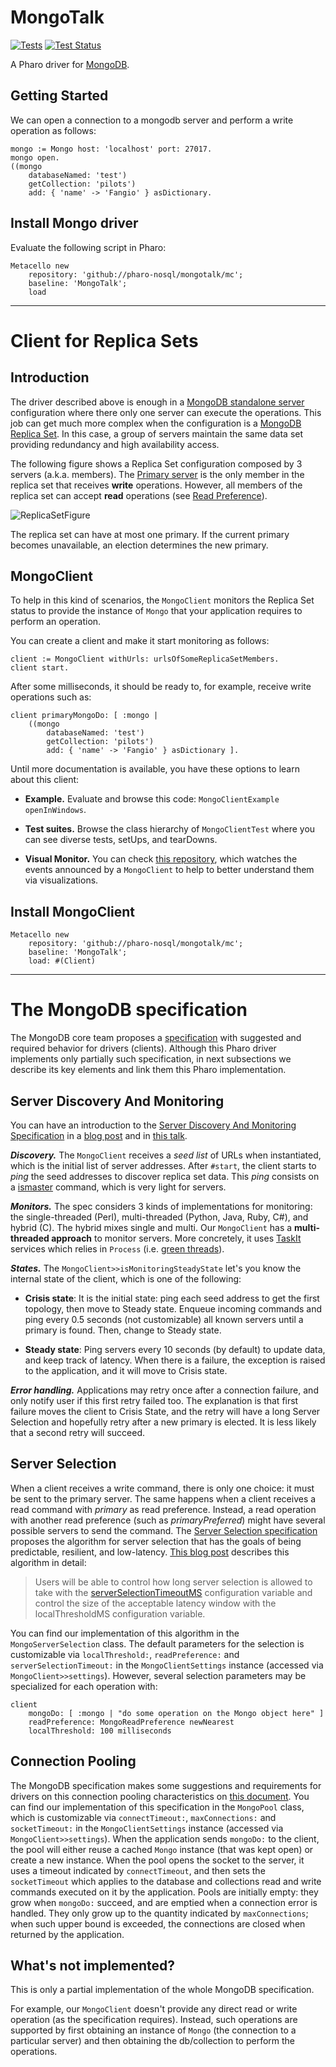 # MongoTalk 

[![Tests](https://github.com/pharo-nosql/mongotalk/actions/workflows/tests.yml/badge.svg)](https://github.com/pharo-nosql/mongotalk/actions/workflows/tests.yml)
[![Test Status](https://api.bob-bench.org/v1/badgeByUrl?branch=master&hosting=github&ci=travis-ci&repo=pharo-nosql%2Fmongotalk)](https://bob-bench.org/r/gh/pharo-nosql/mongotalk)



A Pharo driver for [MongoDB](https://www.mongodb.com/).

## Getting Started

We can open a connection to a mongodb server and perform a write operation as follows:
~~~Smalltalk
mongo := Mongo host: 'localhost' port: 27017.
mongo open.
((mongo
	databaseNamed: 'test')
	getCollection: 'pilots')
	add: { 'name' -> 'Fangio' } asDictionary.
~~~

## Install Mongo driver

Evaluate the following script in Pharo:
```Smalltalk
Metacello new
	repository: 'github://pharo-nosql/mongotalk/mc';
	baseline: 'MongoTalk';
	load
```

---
# Client for Replica Sets

## Introduction

The driver described above is enough in a [MongoDB standalone server](https://docs.mongodb.com/manual/reference/glossary/#term-standalone) configuration where there only one server can execute the operations.
This job can get much more complex when the configuration is a [MongoDB Replica Set](https://docs.mongodb.com/manual/reference/glossary/#term-replica-set).
In this case, a group of servers maintain the same data set providing redundancy and high availability access.

The following figure shows a Replica Set configuration composed by 3 servers (a.k.a. members).
The [Primary server](https://docs.mongodb.com/manual/core/replica-set-primary/) is the only member in the replica set that receives **write** operations.
However, all members of the replica set can accept **read** operations (see [Read Preference](https://docs.mongodb.com/v4.0/core/read-preference/)).

![ReplicaSetFigure](https://docs.mongodb.com/manual/_images/replica-set-read-write-operations-primary.bakedsvg.svg)

The replica set can have at most one primary. If the current primary becomes unavailable, an election determines the new primary.

## MongoClient

To help in this kind of scenarios, the `MongoClient` monitors the Replica Set status to provide the instance of `Mongo` that your application requires to perform an operation.

You can create a client and make it start monitoring as follows:
~~~Smalltalk
client := MongoClient withUrls: urlsOfSomeReplicaSetMembers.
client start.
~~~

After some milliseconds, it should be ready to, for example, receive write operations such as:
~~~Smalltalk
client primaryMongoDo: [ :mongo |
	((mongo
		databaseNamed: 'test')
		getCollection: 'pilots')
		add: { 'name' -> 'Fangio' } asDictionary ].
~~~

Until more documentation is available, you have these options to learn about this client:

* **Example.** Evaluate and browse this code: `MongoClientExample openInWindows`.

* **Test suites.**
Browse the class hierarchy of `MongoClientTest` where you can see diverse tests, setUps, and tearDowns.

* **Visual Monitor.**
You can check [this repository](https://github.com/ObjectProfile/pharo-mongo-client-monitor), which watches the events announced by a `MongoClient` to help to better understand them via visualizations.

## Install MongoClient

```Smalltalk
Metacello new
	repository: 'github://pharo-nosql/mongotalk/mc';
	baseline: 'MongoTalk';
	load: #(Client)
```

---

# The MongoDB specification

The MongoDB core team proposes a [specification](https://github.com/mongodb/specifications) with suggested and required  behavior for drivers (clients).
Although this Pharo driver implements only partially such specification, in next subsections we describe its key elements and link them this Pharo implementation.

## Server Discovery And Monitoring

You can have an introduction to the [Server Discovery And Monitoring Specification](http://emptysqua.re/server-discovery-and-monitoring.html) in a [blog post](https://www.mongodb.com/blog/post/server-discovery-and-monitoring-next-generation-mongodb-drivers) and in [this talk](https://www.mongodb.com/presentations/mongodb-drivers-and-high-availability-deep-dive).

***Discovery.*** The `MongoClient` receives a *seed list* of URLs when instantiated, which is the initial list of server addresses.
After `#start`, the client starts to *ping* the seed addresses to discover replica set data.
This *ping* consists on a [ismaster](https://docs.mongodb.com/v4.0/reference/command/isMaster/) command, which is very light for servers.

***Monitors.*** The spec considers 3 kinds of implementations for monitoring: the single-threaded (Perl), multi-threaded (Python, Java, Ruby, C#), and hybrid (C). The hybrid mixes single and multi.
Our `MongoClient` has a **multi-threaded approach** to monitor servers.
More concretely, it uses [TaskIt](https://github.com/pharo-contributions/taskit) services which relies in `Process` (i.e. [green threads](https://en.wikipedia.org/wiki/Green_threads)).

***States.*** The `MongoClient>>isMonitoringSteadyState` let's you know the internal state of the client, which is one of the following:

* **Crisis state**: It is the initial state: ping each seed address to get the first topology, then move to Steady state. Enqueue incoming commands and ping every 0.5 seconds (not customizable) all known servers until a primary is found. Then, change to Steady state.

* **Steady state**: Ping servers every 10 seconds (by default) to update data, and keep track of latency. When there is a failure, the exception is raised to the application, and it will move to Crisis state.

***Error handling.*** Applications may retry once after a connection failure, and only notify user if this first retry failed too.
The explanation is that first failure moves the client to Crisis State, and the retry will have a long Server Selection and hopefully retry after a new primary is elected.
It is less likely that a second retry will succeed.


## Server Selection

When a client receives a write command, there is only one choice: it must be sent to the primary server.
The same happens when a client receives a read command with *primary* as read preference.
Instead, a read operation with another read preference (such as *primaryPreferred*) might have several possible servers to send the command.
The [Server Selection specification](https://docs.mongodb.com/manual/core/read-preference-mechanics/) proposes the algorithm for server selection that has the goals of being predictable, resilient, and low-latency.
[This blog post](https://www.mongodb.com/blog/post/server-selection-next-generation-mongodb-drivers) describes this algorithm in detail:

> Users will be able to control how long server selection is allowed to take with the [serverSelectionTimeoutMS](https://docs.mongodb.com/master/reference/connection-string/) configuration variable and control the size of the acceptable latency window with the localThresholdMS configuration variable.

You can find our implementation of this algorithm in the `MongoServerSelection` class.
The default parameters for the selection is customizable via `localThreshold:`, `readPreference:` and `serverSelectionTimeout:` in the `MongoClientSettings` instance (accessed via `MongoClient>>settings`).
However, several selection parameters may be specialized for each operation with:
```Smalltalk
client
	mongoDo: [ :mongo | "do some operation on the Mongo object here" ]
	readPreference: MongoReadPreference newNearest
	localThreshold: 100 milliseconds
```

## Connection Pooling

The MongoDB specification makes some suggestions and requirements for drivers on this connection pooling characteristics on [this document](https://github.com/mongodb/specifications/blob/master/source/connection-monitoring-and-pooling/connection-monitoring-and-pooling.rst).
You can find our implementation of this specification in the `MongoPool` class, which is customizable via `connectTimeout:`, `maxConnections:` and `socketTimeout:` in the `MongoClientSettings` instance (accessed via `MongoClient>>settings`).
When the application sends `mongoDo:` to the client, the pool will either reuse a cached `Mongo` instance (that was kept open) or create a new instance.
When the pool opens the socket to the server, it uses a timeout indicated by `connectTimeout`, and then sets the `socketTimeout` which applies to the database and collections read and write commands executed on it by the application.
Pools are initially empty: they grow when `mongoDo:` succeed, and are emptied when a connection error is handled.
They only grow up to the quantity indicated by `maxConnections`; when such upper bound is exceeded, the connections are closed when returned by the application.


## What's not implemented?

This is only a partial implementation of the whole MongoDB specification.

For example, our `MongoClient` doesn't provide any direct read or write operation (as the specification requires).
Instead, such operations are supported by first obtaining an instance of `Mongo` (the connection to a particular server) and then obtaining the db/collection to perform the operations.
